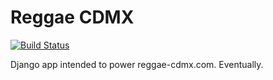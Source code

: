 # Reggae CDMX
[![Build Status](https://travis-ci.org/FlowFX/reggae-cdmx.svg?branch=master)](https://travis-ci.org/FlowFX/reggae-cdmx)

Django app intended to power reggae-cdmx.com. Eventually.

